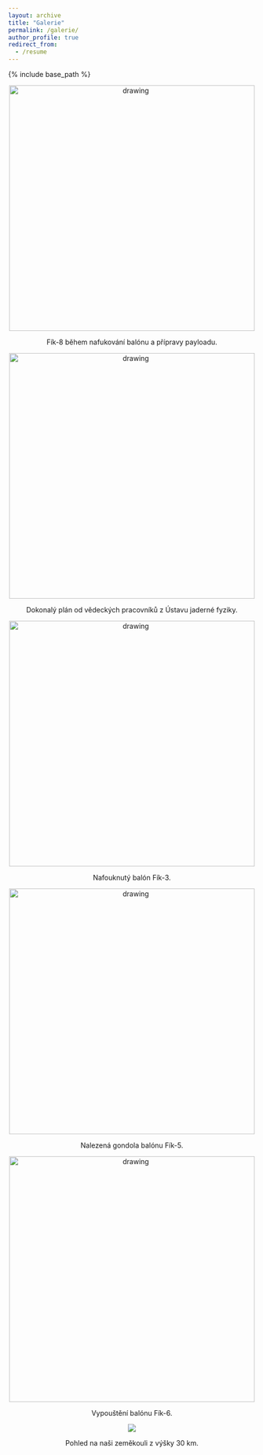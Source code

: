 ```yaml
---
layout: archive
title: "Galerie"
permalink: /galerie/
author_profile: true
redirect_from:
  - /resume
---
```


{% include base_path %}

<p align = "center"><img src = "https://odz-ujf-av-cr.github.io/images/hangar.jpg" alt="drawing" width="500"/></p><p align = "center">
Fík-8 během nafukování balónu a přípravy payloadu.
</p>

<p align = "center"><img src = "https://odz-ujf-av-cr.github.io/images/dokonaly_plan.jpg" alt="drawing" width="500"/></p><p align = "center">
Dokonalý plán od vědeckých pracovníků z Ústavu jaderné fyziky.
</p>

<p align = "center"><img src = "https://odz-ujf-av-cr.github.io/images/muz_s_balonem.jpg" alt="drawing" width="500"/></p><p align = "center">
Nafouknutý balón Fík-3.
</p>

<p align = "center"><img src = "https://odz-ujf-av-cr.github.io/images/fik.jpg" alt="drawing" width="500"/></p><p align = "center">
Nalezená gondola balónu Fík-5.
</p>

<p align = "center"><img src = "https://odz-ujf-av-cr.github.io/images/start.jpg" alt="drawing" width="500"/></p><p align = "center">
Vypouštění balónu Fík-6.
</p>

<p align = "center"><img src = "https://odz-ujf-av-cr.github.io/images/vesmir.jpg"></p><p align = "center">
Pohled na naši zeměkouli z výšky 30 km.
</p>
